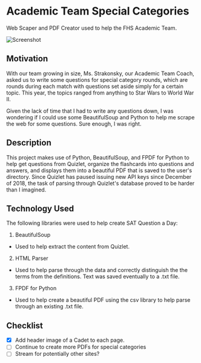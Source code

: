 

# Academic Team Special Categories
Web Scaper and PDF Creator used to help the FHS Academic Team.

![Screenshot](imgs/screenshot.png)

## Motivation
With our team growing in size, Ms. Strakonsky, our Academic Team Coach, asked us to write some questions for special category rounds, which are rounds during each match with questions set aside simply for a certain topic. This year, the topics ranged from anything to Star Wars to World War II.

Given the lack of time that I had to write any questions down, I was wondering if I could use some BeautifulSoup and Python to help me scrape the web for some questions. Sure enough, I was right.

## Description
This project makes use of Python, BeautifulSoup, and FPDF for Python to help get questions from Quizlet, organize the flashcards into questions and answers, and displays them into a beautiful PDF that is saved to the user's directory. Since Quizlet has paused issuing new API keys since December of 2018, the task of parsing through Quizlet's database proved to be harder than I imagined.

## Technology Used
The following libraries were used to help create SAT Question a Day:
1. BeautifulSoup
  - Used to help extract the content from Quizlet.
2. HTML Parser
  - Used to help parse through the data and correctly distinguish the the terms from the definitions. Text was saved eventually to a .txt file.
3. FPDF for Python
  - Used to help create a beautiful PDF using the csv library to help parse through an existing .txt file.
  
## Checklist
- [X] Add header image of a Cadet to each page.
- [ ] Continue to create more PDFs for special categories
- [ ] Stream for potentially other sites?
